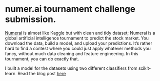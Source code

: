 # numer.ai tournament challenge submission.

[Numerai](http://numer.ai/) is almost like Kaggle but with clean and tidy dataset; Numerai is a global artificial intelligence tournament to predict the stock market. You download the data, build a model, and upload your predictions. It’s rather hard to find a contest where you could just apply whatever methods you fancy, without much data cleaning and feature engineering. In this tournament, you can do exactly that.

I built a model for the datasets using two different classifiers from scikit-learn. Read the blog post [here](http://techinpink.com/.)
